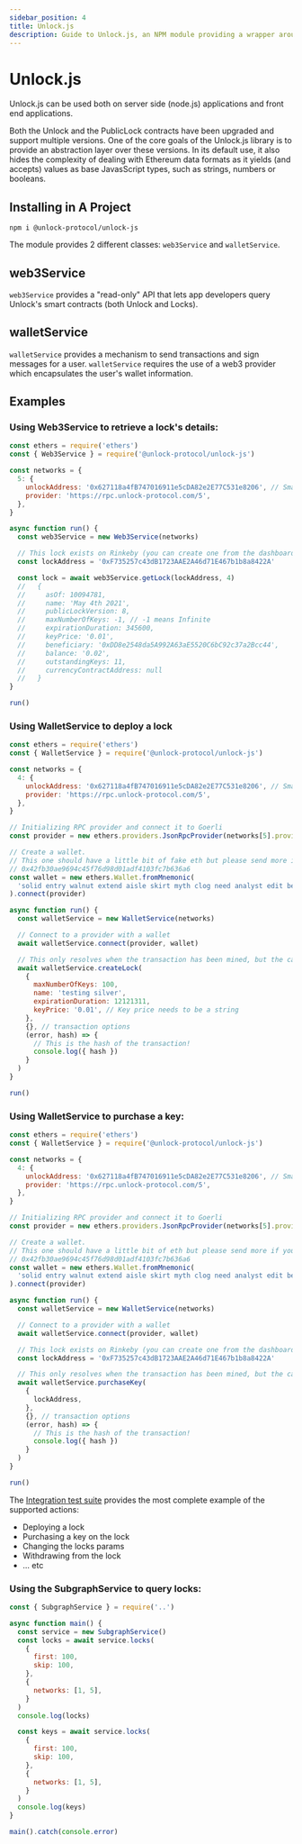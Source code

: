 ```yaml
---
sidebar_position: 4
title: Unlock.js
description: Guide to Unlock.js, an NPM module providing a wrapper around the Unlock Protocol smart contract ABI.
---
```


# Unlock.js

Unlock.js can be used both on server side (node.js) applications and front end applications.

Both the Unlock and the PublicLock contracts have been upgraded and support multiple versions. One of the core goals of the Unlock.js library is to provide an abstraction layer over these versions. In its default use, it also hides the complexity of dealing with Ethereum data formats as it yields (and accepts) values as base JavasScript types, such as strings, numbers or booleans.

## Installing in A Project

`npm i @unlock-protocol/unlock-js`

The module provides 2 different classes: `web3Service` and `walletService`.

## web3Service

`web3Service` provides a "read-only" API that lets app developers query Unlock's smart contracts (both Unlock and Locks).

## walletService

`walletService` provides a mechanism to send transactions and sign messages for a user. `walletService` requires the use of a web3 provider which encapsulates the user's wallet information.

## Examples

### Using Web3Service to retrieve a lock's details:

```javascript
const ethers = require('ethers')
const { Web3Service } = require('@unlock-protocol/unlock-js')

const networks = {
  5: {
    unlockAddress: '0x627118a4fB747016911e5cDA82e2E77C531e8206', // Smart contracts docs include all addresses on all networks
    provider: 'https://rpc.unlock-protocol.com/5',
  },
}

async function run() {
  const web3Service = new Web3Service(networks)

  // This lock exists on Rinkeby (you can create one from the dashboard if needed)
  const lockAddress = '0xF735257c43dB1723AAE2A46d71E467b1b8a8422A'

  const lock = await web3Service.getLock(lockAddress, 4)
  //   {
  //     asOf: 10094781,
  //     name: 'May 4th 2021',
  //     publicLockVersion: 8,
  //     maxNumberOfKeys: -1, // -1 means Infinite
  //     expirationDuration: 345600,
  //     keyPrice: '0.01',
  //     beneficiary: '0xDD8e2548da5A992A63aE5520C6bC92c37a2Bcc44',
  //     balance: '0.02',
  //     outstandingKeys: 11,
  //     currencyContractAddress: null
  //   }
}

run()
```

### Using WalletService to deploy a lock

```javascript
const ethers = require('ethers')
const { WalletService } = require('@unlock-protocol/unlock-js')

const networks = {
  4: {
    unlockAddress: '0x627118a4fB747016911e5cDA82e2E77C531e8206', // Smart contracts docs include all addresses on all networks
    provider: 'https://rpc.unlock-protocol.com/5',
  },
}

// Initializing RPC provider and connect it to Goerli
const provider = new ethers.providers.JsonRpcProvider(networks[5].provider)

// Create a wallet.
// This one should have a little bit of fake eth but please send more if you use it:
// 0x42fb30ae9694c45f76d98d01adf4103fc7b636a6
const wallet = new ethers.Wallet.fromMnemonic(
  'solid entry walnut extend aisle skirt myth clog need analyst edit bench'
).connect(provider)

async function run() {
  const walletService = new WalletService(networks)

  // Connect to a provider with a wallet
  await walletService.connect(provider, wallet)

  // This only resolves when the transaction has been mined, but the callback returns the hash immediately
  await walletService.createLock(
    {
      maxNumberOfKeys: 100,
      name: 'testing silver',
      expirationDuration: 12121311,
      keyPrice: '0.01', // Key price needs to be a string
    },
    {}, // transaction options
    (error, hash) => {
      // This is the hash of the transaction!
      console.log({ hash })
    }
  )
}

run()
```

### Using WalletService to purchase a key:

```javascript
const ethers = require('ethers')
const { WalletService } = require('@unlock-protocol/unlock-js')

const networks = {
  4: {
    unlockAddress: '0x627118a4fB747016911e5cDA82e2E77C531e8206', // Smart contracts docs include all addresses on all networks
    provider: 'https://rpc.unlock-protocol.com/5',
  },
}

// Initializing RPC provider and connect it to Goerli
const provider = new ethers.providers.JsonRpcProvider(networks[5].provider)

// Create a wallet.
// This one should have a little bit of eth but please send more if you use it:
// 0x42fb30ae9694c45f76d98d01adf4103fc7b636a6
const wallet = new ethers.Wallet.fromMnemonic(
  'solid entry walnut extend aisle skirt myth clog need analyst edit bench'
).connect(provider)

async function run() {
  const walletService = new WalletService(networks)

  // Connect to a provider with a wallet
  await walletService.connect(provider, wallet)

  // This lock exists on Rinkeby (you can create one from the dashboard if needed)
  const lockAddress = '0xF735257c43dB1723AAE2A46d71E467b1b8a8422A'

  // This only resolves when the transaction has been mined, but the callback returns the hash immediately
  await walletService.purchaseKey(
    {
      lockAddress,
    },
    {}, // transaction options
    (error, hash) => {
      // This is the hash of the transaction!
      console.log({ hash })
    }
  )
}

run()
```

The [Integration test suite](https://github.com/unlock-protocol/unlock/blob/master/packages/unlock-js/src/__tests__/integration/walletServiceIntegration.test.js) provides the most complete example of the supported actions:

- Deploying a lock
- Purchasing a key on the lock
- Changing the locks params
- Withdrawing from the lock
- ... etc

### Using the SubgraphService to query locks:

```javascript
const { SubgraphService } = require('..')

async function main() {
  const service = new SubgraphService()
  const locks = await service.locks(
    {
      first: 100,
      skip: 100,
    },
    {
      networks: [1, 5],
    }
  )
  console.log(locks)

  const keys = await service.locks(
    {
      first: 100,
      skip: 100,
    },
    {
      networks: [1, 5],
    }
  )
  console.log(keys)
}

main().catch(console.error)
```
